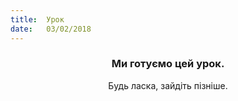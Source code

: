 ```yaml
---
title:  Урок
date:   03/02/2018
---
```


### <center>Ми готуємо цей урок.</center>
<center>Будь ласка, зайдіть пізніше.</center>